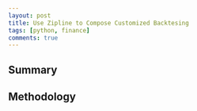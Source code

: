 ```yaml
---
layout: post
title: Use Zipline to Compose Customized Backtesing  
tags: [python, finance]
comments: true
---
```



## Summary


## Methodology
